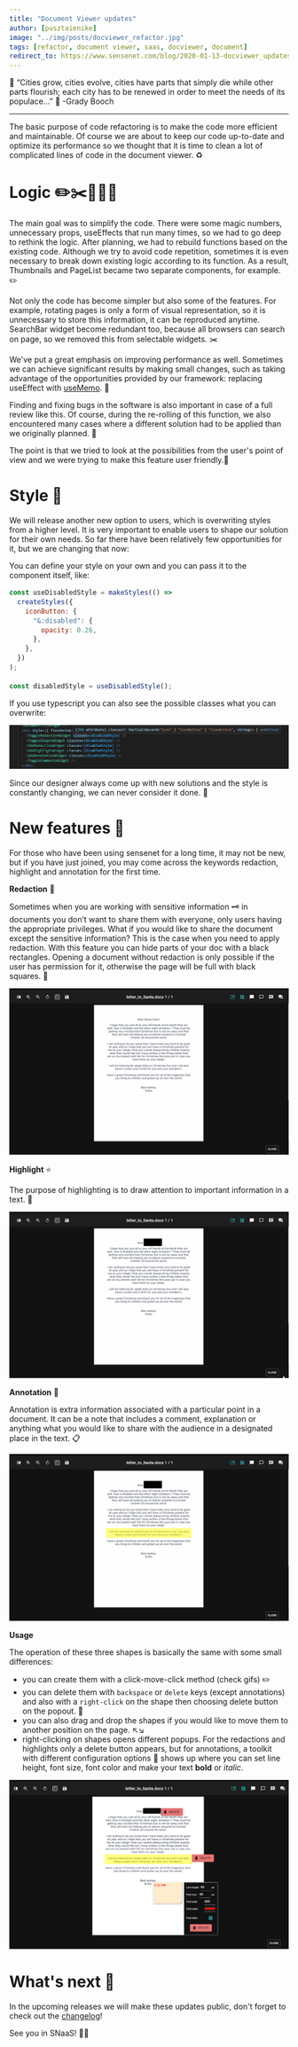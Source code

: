 ```yaml
---
title: "Document Viewer updates"
author: [pusztaienike]
image: "../img/posts/docviewer_refactor.jpg"
tags: [refactor, document viewer, saas, docviewer, document]
redirect_to: https://www.sensenet.com/blog/2020-01-13-docviewer_updates
---
```


🌇 “Cities grow, cities evolve, cities have parts that simply die while other parts flourish; each city has to be renewed in order to meet the needs of its populace…” 🌆 -Grady Booch

---

The basic purpose of code refactoring is to make the code more efficient and maintainable. Of course we are about to keep our code up-to-date and optimize its performance so we thought that it is time to clean a lot of complicated lines of code in the document viewer. ♻️

# Logic ✏️✂️🚀🐛👭

The main goal was to simplify the code. There were some magic numbers, unnecessary props, useEffects that run many times, so we had to go deep to rethink the logic. After planning, we had to rebuild functions based on the existing code. Although we try to avoid code repetition, sometimes it is even necessary to break down existing logic according to its function. As a result, Thumbnails and PageList became two separate components, for example. ✏️

Not only the code has become simpler but also some of the features. For example, rotating pages is only a form of visual representation, so it is unnecessary to store this information, it can be reproduced anytime. SearchBar widget become redundant too, because all browsers can search on page, so we removed this from selectable widgets. ✂️

We've put a great emphasis on improving performance as well. Sometimes we can achieve significant results by making small changes, such as taking advantage of the opportunities provided by our framework: replacing useEffect with [useMemo](https://reactjs.org/docs/hooks-reference.html#usememo). 🚀

Finding and fixing bugs in the software is also important in case of a full review like this. Of course, during the re-rolling of this function, we also encountered many cases where a different solution had to be applied than we originally planned. 🐛

The point is that we tried to look at the possibilities from the user's point of view and we were trying to make this feature user friendly.👭

# Style 🎨

We will release another new option to users, which is overwriting styles from a higher level. It is very important to enable users to shape our solution for their own needs. So far there have been relatively few opportunities for it, but we are changing that now:

You can define your style on your own and you can pass it to the component itself, like:

```javascript
const useDisabledStyle = makeStyles(() =>
  createStyles({
    iconButton: {
      "&:disabled": {
        opacity: 0.26,
      },
    },
  })
);

const disabledStyle = useDisabledStyle();
```

If you use typescript you can also see the possible classes what you can overwrite:

<p align="center">
<img src="/img/posts/docviewer/overwrite_styles.png" alt="overwrite styles">
</p>

Since our designer always come up with new solutions and the style is constantly changing, we can never consider it done. 🎡

# New features 🎉

For those who have been using sensenet for a long time, it may not be new, but if you have just joined, you may come across the keywords redaction, highlight and annotation for the first time.

**Redaction** 🔳

Sometimes when you are working with sensitive information 🗝️ in documents you don’t want to share them with everyone, only users having the appropriate privileges. What if you would like to share the document except the sensitive information? This is the case when you need to apply redaction.
With this feature you can hide parts of your doc with a black rectangles. Opening a document without redaction is only possible if the user has permission for it, otherwise the page will be full with black squares. 🙈

<p align="center">
<img src="/img/posts/docviewer/redaction.gif" alt="redaction">
</p>

**Highlight** ⭐

The purpose of highlighting is to draw attention to important information in a text. 📑

<p align="center">
<img src="/img/posts/docviewer/highlight.gif" alt="highlight">
</p>

**Annotation** 💬

Annotation is extra information associated with a particular point in a document. It can be a note that includes a comment, explanation or anything what you would like to share with the audience in a designated place in the text. 📋

<p align="center">
<img src="/img/posts/docviewer/annotation.gif" alt="annotation">
</p>

**Usage**

The operation of these three shapes is basically the same with some small differences:
- you can create them with a click-move-click method (check gifs) ✏️
- you can delete them with `backspace` or `delete` keys (except annotations) and also with a `right-click` on the shape then choosing delete button on the popout. 🚮
- you can also drag and drop the shapes if you would like to move them to another position on the page. ↖️↘️
- right-clicking on shapes opens different popups. For the redactions and highlights only a delete button appears, but for annotations, a toolkit with different configuration options 🔧 shows up where you can set line height, font size, font color and make your text **bold** or _italic_.

<p align="center">
<img src="/img/posts/docviewer/right-click.png" alt="right click">
</p>

# What's next 📅

In the upcoming releases we will make these updates public, don't forget to check out the [changelog](https://www.sensenet.com/frontend-updates)!

See you in SNaaS! 🚀🎉
